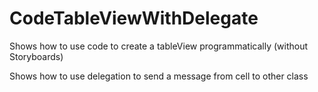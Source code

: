 # CodeTableViewWithDelegate

Shows how to use code to create a tableView programmatically (without Storyboards)

Shows how to use delegation to send a message from cell to other class
